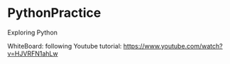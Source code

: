 # PythonPractice
Exploring Python 

WhiteBoard: following Youtube tutorial: https://www.youtube.com/watch?v=HJVRFN1ahLw

